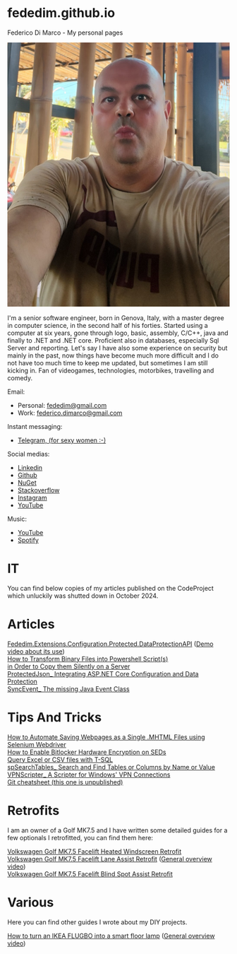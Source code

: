 # fededim.github.io
Federico Di Marco - My personal pages

![Federico Di Marco](<./Images/Federico_Di_Marco_2024_Bali.jpg> "Federico Di Marco")

I'm a senior software engineer, born in Genova, Italy, with a master degree in computer science, in the second half of his forties. Started using a computer at six years, gone through logo, basic, assembly, C/C++, java and finally to .NET and .NET core. Proficient also in databases, especially Sql Server and reporting. Let's say I have also some experience on security but mainly in the past, now things have become much more difficult and I do not have too much time to keep me updated, but sometimes I am still kicking in. Fan of videogames, technologies, motorbikes, travelling and comedy.

Email:
- Personal: [fededim@gmail.com](<mailto:fededim@gmail.com>)
- Work: [federico.dimarco@gmail.com](<mailto:federico.dimarco@gmail.com>)

Instant messaging:
- [Telegram, (for sexy women :-)](https://t.me/AnybodySeenMyBaby)

Social medias:
- [Linkedin](https://www.linkedin.com/in/federicodimarco)
- [Github](https://github.com/fededim/)
- [NuGet](https://www.nuget.org/profiles/fededim.76)
- [Stackoverflow](https://stackoverflow.com/users/4375005/fededim)
- [Instagram](https://www.instagram.com/fededim.76)
- [YouTube](https://www.youtube.com/@fededim76)

Music:
- [YouTube](https://www.youtube.com/@fededim76/playlists)
- [Spotify](https://open.spotify.com/user/31gffooi3mml3xkhvwcmwvrjnpoq)

# IT

You can find below copies of my articles published on the CodeProject which unluckily was shutted down in October 2024.

# Articles

[Fededim.Extensions.Configuration.Protected.DataProtectionAPI](<./Articles/Fededim.Extensions.Configuration.Protected.DataProtectionAPI.html>) ([Demo video about its use](<https://www.youtube.com/watch?v=imNnItSh3eg>))</a><br/>
[How to Transform Binary Files into Powershell Script(s)<br/> in Order to Copy them Silently on a Server](<./Articles/How to Transform Binary Files into Powershell Script(s) in Order to Copy them Silently on a Server- CodeProject.html>)<br/>
[ProtectedJson_ Integrating ASP.NET Core Configuration and Data Protection](<./Articles/ProtectedJson_ Integrating ASP.NET Core Configuration and Data Protection- CodeProje.html>)<br/>
[SyncEvent_ The missing Java Event Class](<./Articles/SyncEvent_ The missing Java Event Class- CodeProject.html>)<br/>


# Tips And Tricks
[How to Automate Saving Webpages as a Single .MHTML Files using Selenium Webdriver](<./TipsAndTricks/How to Automate Saving Webpages as a Single .MHTML Files using Selenium Webdriver- CodeProject.html>)<br/>
[How to Enable Bitlocker Hardware Encryption on SEDs](<./TipsAndTricks/How to Enable Bitlocker Hardware Encryption on SEDs- CodeProject.html>)<br/>
[Query Excel or CSV files with T-SQL](<./TipsAndTricks/Query Excel or CSV files with T-SQL- CodeProject.html>)<br/>
[spSearchTables_ Search and Find Tables or Columns by Name or Value](<./TipsAndTricks/spSearchTables_ Search and Find Tables or Columns by Name or Value- CodeProject.html>)<br/>
[VPNScripter_ A Scripter for Windows' VPN Connections](<./TipsAndTricks/VPNScripter_ A Scripter for Windows' VPN Connections- CodeProject.html>)<br/>
[Git cheatsheet (this one is unpublished)](<https://github.com/fededim/fededim.github.io/blob/main/TipsAndTricks/Git_cheatsheet.md>)

# Retrofits

I am an owner of a Golf MK7.5 and I have written some detailed guides for a few optionals I retrofitted, you can find them here:

[Volkswagen Golf MK7.5 Facelift Heated Windscreen Retrofit](<./Retrofits/Golf_MK7.5/Heated Windscreen/Volkswagen Golf MK7.5 Facelift Heated Windscreen Retrofit V1.0.1.pdf>)<br/>
[Volkswagen Golf MK7.5 Facelift Lane Assist Retrofit](<./Retrofits/Golf_MK7.5/Lane Assist/Volkswagen Golf MK7.5 Facelift Lane Assist Retrofit V1.0.pdf>) ([General overview video](https://www.youtube.com/watch?v=I2hk7vTIvNM))</a><br/>
[Volkswagen Golf MK7.5 Facelift Blind Spot Assist Retrofit](<./Retrofits/Golf_MK7.5/Blind Spot Assist/Volkswagen Golf MK7.5 Facelift Blind Spot Assist Retrofit.pdf>)<br/>


# Various

Here you can find other guides I wrote about my DIY projects.

[How to turn an IKEA FLUGBO into a smart floor lamp](<./Various/Smart floor lamp IKEA FLUGBO/How to turn an IKEA FLUGBO into a smart floor lamp.pdf>) ([General overview video](https://www.youtube.com/watch?v=WeW8FoWY9ug))<br/>
